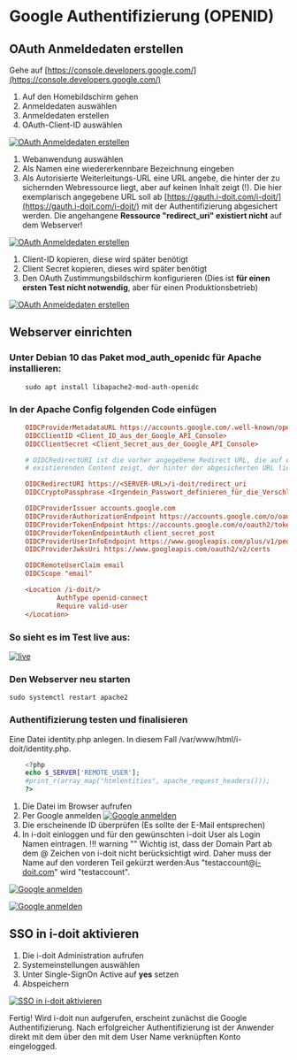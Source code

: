 # Google Authentifizierung (OPENID)

## OAuth Anmeldedaten erstellen

Gehe auf [https://console.developers.google.com/](https://console.developers.google.com/)

1.  Auf den Homebildschirm gehen
2.  Anmeldedaten auswählen
3.  Anmeldedaten erstellen
4.  OAuth-Client-ID auswählen

[![OAuth Anmeldedaten erstellen](../../../assets/images/de/benutzerauthentifizierung-und-verwaltung/sso-vergleich/openid/google-openid/1-oid.png)](../../../assets/images/de/benutzerauthentifizierung-und-verwaltung/sso-vergleich/openid/google-openid/1-oid.png)

1.  Webanwendung auswählen
2.  Als Namen eine wiedererkennbare Bezeichnung eingeben
3.  Als Autorisierte Weiterleitungs-URL eine URL angebe, die hinter der zu sichernden Webressource liegt, aber auf keinen Inhalt zeigt (!).
    Die hier exemplarisch angegebene URL soll ab [https://gauth.i-doit.com/i-doit/](https://gauth.i-doit.com/i-doit/) mit der Authentifizierung abgesichert werden.
    Die angehangene **Ressource "redirect_uri" existiert nicht** auf dem Webserver!

[![OAuth Anmeldedaten erstellen](../../../assets/images/de/benutzerauthentifizierung-und-verwaltung/sso-vergleich/openid/google-openid/2-oid.png)](../../../assets/images/de/benutzerauthentifizierung-und-verwaltung/sso-vergleich/openid/google-openid/2-oid.png)

1.  Client-ID kopieren, diese wird später benötigt
2.  Client Secret kopieren, dieses wird später benötigt
3.  Den OAuth Zustimmungsbildschirm konfigurieren
    (Dies ist **für einen ersten Test nicht notwendig**, aber für einen Produktionsbetrieb)

[![OAuth Anmeldedaten erstellen](../../../assets/images/de/benutzerauthentifizierung-und-verwaltung/sso-vergleich/openid/google-openid/3-oid.png)](../../../assets/images/de/benutzerauthentifizierung-und-verwaltung/sso-vergleich/openid/google-openid/3-oid.png)

## Webserver einrichten

### Unter **Debian 10** das Paket **mod_auth_openidc** für Apache installieren:

```
    sudo apt install libapache2-mod-auth-openidc
```

### In der Apache Config folgenden Code einfügen

```ini
    OIDCProviderMetadataURL https://accounts.google.com/.well-known/openid-configuration
    OIDCClientID <Client_ID_aus_der_Google_API_Console>
    OIDCClientSecret <Client_Secret_aus_der_Google_API_Console>

    # OIDCRedirectURI ist die vorher angegebene Redirect URL, die auf einen nicht
    # existierenden Content zeigt, der hinter der abgesicherten URL liegt

    OIDCRedirectURI https://<SERVER-URL>/i-doit/redirect_uri
    OIDCCryptoPassphrase <Irgendein_Passwort_definieren_für_die_Verschlüsselung>

    OIDCProviderIssuer accounts.google.com
    OIDCProviderAuthorizationEndpoint https://accounts.google.com/o/oauth2/auth
    OIDCProviderTokenEndpoint https://accounts.google.com/o/oauth2/token
    OIDCProviderTokenEndpointAuth client_secret_post
    OIDCProviderUserInfoEndpoint https://www.googleapis.com/plus/v1/people/me/openIdConnect
    OIDCProviderJwksUri https://www.googleapis.com/oauth2/v2/certs

    OIDCRemoteUserClaim email
    OIDCScope "email"

    <Location /i-doit/>
            AuthType openid-connect
            Require valid-user
    </Location>
```

### So sieht es im Test live aus:

[![live](../../../assets/images/de/benutzerauthentifizierung-und-verwaltung/sso-vergleich/openid/google-openid/4-oid.png)](../../../assets/images/de/benutzerauthentifizierung-und-verwaltung/sso-vergleich/openid/google-openid/4-oid.png)

### Den Webserver neu starten

    sudo systemctl restart apache2

### Authentifizierung testen und finalisieren

Eine Datei identity.php anlegen. In diesem Fall /var/www/html/i-doit/identity.php.

```php
    <?php
    echo $_SERVER['REMOTE_USER'];
    #print_r(array_map("htmlentities", apache_request_headers()));
    ?>
```

1.  Die Datei im Browser aufrufen
2.  Per Google anmelden
    [![Google anmelden](../../../assets/images/de/benutzerauthentifizierung-und-verwaltung/sso-vergleich/openid/google-openid/5-oid.png)](../../../assets/images/de/benutzerauthentifizierung-und-verwaltung/sso-vergleich/openid/google-openid/5-oid.png)
3.  Die erscheinende ID überprüfen (Es sollte der E-Mail entsprechen)
4.  In i-doit einloggen und für den gewünschten i-doit User als Login Namen eintragen.
    !!! warning ""
         Wichtig ist, dass der Domain Part ab dem @ Zeichen von i-doit nicht berücksichtigt wird. Daher muss der Name auf den vorderen Teil gekürzt werden:Aus "testaccount@[i-doit.com](http://i-doit.com)" wird "testaccount".

[![Google anmelden](../../../assets/images/de/benutzerauthentifizierung-und-verwaltung/sso-vergleich/openid/google-openid/6-oid.png)](../../../assets/images/de/benutzerauthentifizierung-und-verwaltung/sso-vergleich/openid/google-openid/6-oid.png)

[![Google anmelden](../../../assets/images/de/benutzerauthentifizierung-und-verwaltung/sso-vergleich/openid/google-openid/7-oid.png)](../../../assets/images/de/benutzerauthentifizierung-und-verwaltung/sso-vergleich/openid/google-openid/7-oid.png)

## SSO in i-doit aktivieren

1.  Die i-doit Administration aufrufen
2.  Systemeinstellungen auswählen
3.  Unter Single-SignOn Active auf **yes** setzen
4.  Abspeichern

[![SSO in i-doit aktivieren](../../../assets/images/de/benutzerauthentifizierung-und-verwaltung/sso-vergleich/openid/google-openid/8-oid.png)](../../../assets/images/de/benutzerauthentifizierung-und-verwaltung/sso-vergleich/openid/google-openid/8-oid.png)

Fertig! Wird i-doit nun aufgerufen, erscheint zunächst die Google Authentifizierung. Nach erfolgreicher Authentifizierung ist der Anwender direkt mit dem über den mit dem User Name verknüpften Konto eingelogged.
